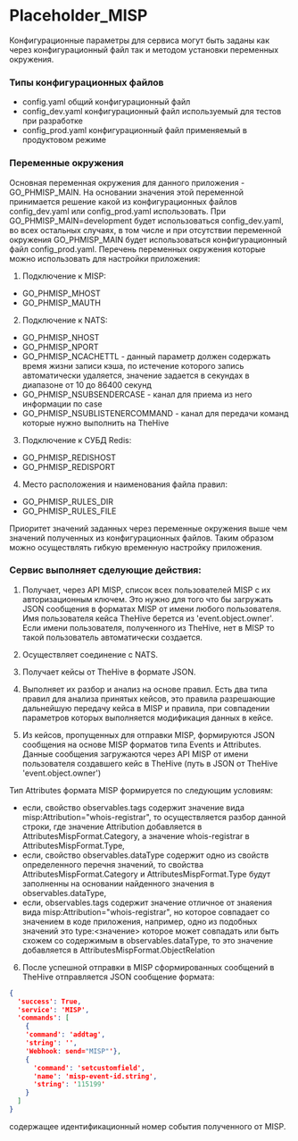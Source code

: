 # Placeholder_MISP

Конфигурационные параметры для сервиса могут быть заданы как через конфигурационный файл так и методом установки переменных окружения.

### Типы конфигурационных файлов

- config.yaml общий конфигурационный файл
- config_dev.yaml конфигурационный файл используемый для тестов при разработке
- config_prod.yaml конфигурационный файл применяемый в продуктовом режиме

### Переменные окружения

Основная переменная окружения для данного приложения - GO_PHMISP_MAIN. На основании
значения этой переменной принимается решение какой из конфигурационных файлов config_dev.yaml или config_prod.yaml использовать. При GO_PHMISP_MAIN=development
будет использоваться config_dev.yaml, во всех остальных случаях, в том числе и при отсутствии переменной окружения GO_PHMISP_MAIN будет использоваться конфигурационный файл config_prod.yaml. Перечень переменных окружения которые можно использовать для настройки приложения:

1. Подключение к MISP:

- GO_PHMISP_MHOST
- GO_PHMISP_MAUTH

2. Подключение к NATS:

- GO_PHMISP_NHOST
- GO_PHMISP_NPORT
- GO_PHMISP_NCACHETTL - данный параметр должен содержать время жизни записи
  кэша, по истечение которого запись автоматически удаляется, значение задается
  в секундах в диапазоне от 10 до 86400 секунд
- GO_PHMISP_NSUBSENDERCASE - канал для приема из него информации по case
- GO_PHMISP_NSUBLISTENERCOMMAND - канал для передачи команд которые нужно выполнить на TheHive

3. Подключение к СУБД Redis:

- GO_PHMISP_REDISHOST
- GO_PHMISP_REDISPORT

4. Место расположения и наименования файла правил:

- GO_PHMISP_RULES_DIR
- GO_PHMISP_RULES_FILE

Приоритет значений заданных через переменные окружения выше чем значений полученных из конфигурационных файлов. Таким образом можно осуществлять гибкую временную настройку приложения.

### Сервис выполняет сделующие действия:

1.  Получает, через API MISP, список всех пользователей MISP с их авторизационным ключем. Это нужно для того что бы загружать JSON сообщения в форматах MISP от имени любого пользователя. Имя пользователя кейса TheHive берется из 'event.object.owner'. Если имени пользователя, полученного из TheHive, нет в MISP то такой пользователь автоматически создается.

2.  Осуществляет соединение с NATS.

3.  Получает кейсы от TheHive в формате JSON.

4.  Выполняет их разбор и анализ на основе правил. Есть два типа правил для анализа принятых кейсов, это правила разрешающие дальнейшую передачу кейса в MISP и правила, при совпадении параметров которых выполняется модификация данных в кейсе.

5.  Из кейсов, пропущенных для отправки MISP, формируются JSON сообщения на основе MISP форматов типа Events и Attributes. Данные сообщения загружаются через API MISP от имени пользователя создавшего кейс в TheHive (путь в JSON от TheHive 'event.object.owner')

Тип Attributes формата MISP формируется по следующим условиям:

- если, свойство observables.tags содержит значение вида misp:Attribution="whois-registrar", то осуществляется разбор данной строки, где
  значение Attribution добавляется в AttributesMispFormat.Category, а значение
  whois-registrar в AttributesMispFormat.Type,
- если, свойство observables.dataType содержит одно из свойств определенного перечня значений, то свойства AttributesMispFormat.Category и AttributesMispFormat.Type будут заполненны на основании найденного значения в
  observables.dataType,
- если, observables.tags содержит значение отличное от знаяения вида misp:Attribution="whois-registrar", но которое совпадает со значением в коде
  приложения, например, одно из подобных значений это type:<значение> которое может совпадать или быть схожем со содержимым в observables.dataType, то это
  значение добавляется в AttributesMispFormat.ObjectRelation

6.  После успешной отправки в MISP сформированных сообщений в TheHive отправляется JSON сообщение формата:

```json
{
  'success': True,
  'service': 'MISP',
  'commands': [
    {
    'command': 'addtag',
    'string': '',
    'Webhook: send="MISP"'},
    {
      'command': 'setcustomfield',
      'name': 'misp-event-id.string',
      'string': '115199'
    }
  ]
}
```

содержащее идентификационный номер события полученного от MISP.
